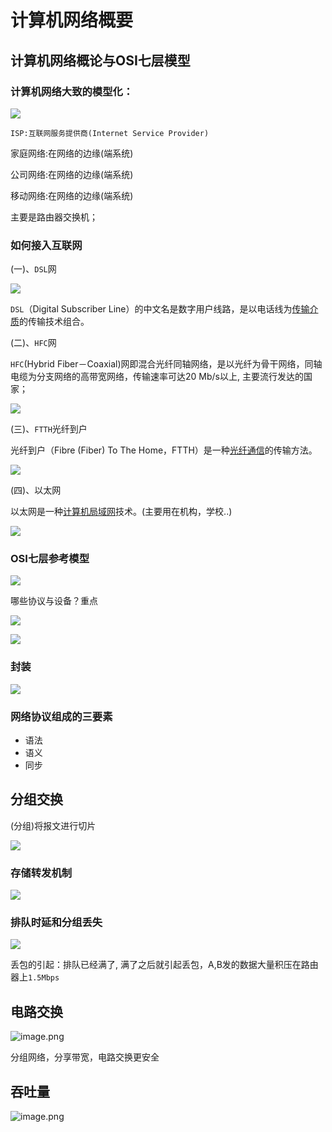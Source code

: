 # 计算机网络概要



## 计算机网络概论与OSI七层模型

### 计算机网络大致的模型化：

![](%E8%AE%A1%E7%AE%97%E6%9C%BA%E7%BD%91%E7%BB%9C%E6%A6%82%E8%A6%81.assets/2020-03-24%2008-50-06%E5%B1%8F%E5%B9%95%E6%88%AA%E5%9B%BE.png)

`ISP:互联网服务提供商(Internet Service Provider)`

家庭网络:在网络的边缘(端系统)

公司网络:在网络的边缘(端系统)

移动网络:在网络的边缘(端系统)

主要是路由器交换机；

### 如何接入互联网

(一)、`DSL`网

![](%E8%AE%A1%E7%AE%97%E6%9C%BA%E7%BD%91%E7%BB%9C%E6%A6%82%E8%A6%81.assets/2020-03-24%2008-54-51%E5%B1%8F%E5%B9%95%E6%88%AA%E5%9B%BE.png)

`DSL`（Digital Subscriber Line）的中文名是数字用户线路，是以电话线为[传输介质](https://baike.baidu.com/item/传输介质/5538029)的传输技术组合。

(二)、`HFC`网

`HFC`(Hybrid Fiber－Coaxial)网即混合光纤同轴网络，是以光纤为骨干网络，同轴电缆为分支网络的高带宽网络，传输速率可达20 Mb/s以上, 主要流行发达的国家；

![](%E8%AE%A1%E7%AE%97%E6%9C%BA%E7%BD%91%E7%BB%9C%E6%A6%82%E8%A6%81.assets/2020-03-24%2009-00-07%E5%B1%8F%E5%B9%95%E6%88%AA%E5%9B%BE.png)

(三)、`FTTH`光纤到户

光纤到户（Fibre (Fiber) To The Home，FTTH）是一种[光纤通信](https://baike.baidu.com/item/光纤通信)的传输方法。

![](%E8%AE%A1%E7%AE%97%E6%9C%BA%E7%BD%91%E7%BB%9C%E6%A6%82%E8%A6%81.assets/2020-03-24%2009-02-26%E5%B1%8F%E5%B9%95%E6%88%AA%E5%9B%BE.png)

(四)、以太网

以太网是一种[计算机](https://baike.baidu.com/item/计算机)[局域网](https://baike.baidu.com/item/局域网)技术。(主要用在机构，学校..)

![](%E8%AE%A1%E7%AE%97%E6%9C%BA%E7%BD%91%E7%BB%9C%E6%A6%82%E8%A6%81.assets/2020-03-24%2009-03-39%E5%B1%8F%E5%B9%95%E6%88%AA%E5%9B%BE.png)

### OSI七层参考模型

![](%E8%AE%A1%E7%AE%97%E6%9C%BA%E7%BD%91%E7%BB%9C%E6%A6%82%E8%A6%81.assets/2020-03-24%2009-06-52%E5%B1%8F%E5%B9%95%E6%88%AA%E5%9B%BE.png)

哪些协议与设备？重点



![](%E8%AE%A1%E7%AE%97%E6%9C%BA%E7%BD%91%E7%BB%9C%E6%A6%82%E8%A6%81.assets/2020-03-24%2009-10-33%E5%B1%8F%E5%B9%95%E6%88%AA%E5%9B%BE.png)

![](%E8%AE%A1%E7%AE%97%E6%9C%BA%E7%BD%91%E7%BB%9C%E6%A6%82%E8%A6%81.assets/2020-03-24%2009-10-57%E5%B1%8F%E5%B9%95%E6%88%AA%E5%9B%BE.png)



### 封装

![](%E8%AE%A1%E7%AE%97%E6%9C%BA%E7%BD%91%E7%BB%9C%E6%A6%82%E8%A6%81.assets/2020-03-24%2009-14-42%E5%B1%8F%E5%B9%95%E6%88%AA%E5%9B%BE.png)

### 网络协议组成的三要素

* 语法
* 语义
* 同步

## 分组交换

(分组)将报文进行切片

![](%E8%AE%A1%E7%AE%97%E6%9C%BA%E7%BD%91%E7%BB%9C%E6%A6%82%E8%A6%81.assets/2020-03-24%2009-20-32%E5%B1%8F%E5%B9%95%E6%88%AA%E5%9B%BE.png)

### 存储转发机制

![](%E8%AE%A1%E7%AE%97%E6%9C%BA%E7%BD%91%E7%BB%9C%E6%A6%82%E8%A6%81.assets/2020-03-24%2009-21-37%E5%B1%8F%E5%B9%95%E6%88%AA%E5%9B%BE.png)

### 排队时延和分组丢失

![](%E8%AE%A1%E7%AE%97%E6%9C%BA%E7%BD%91%E7%BB%9C%E6%A6%82%E8%A6%81.assets/2020-03-24%2009-22-18%E5%B1%8F%E5%B9%95%E6%88%AA%E5%9B%BE.png)

丢包的引起：排队已经满了, 满了之后就引起丢包，A,B发的数据大量积压在路由器上`1.5Mbps`

## 电路交换

![image.png](http://ww1.sinaimg.cn/large/006Uqzbtly1geeabuvju5j30pz0bkadz.jpg)

分组网络，分享带宽，电路交换更安全

## 吞吐量

![image.png](http://ww1.sinaimg.cn/large/006Uqzbtly1geeaj2votej30pw0aq0uq.jpg)

